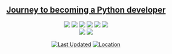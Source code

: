 <div align="center">
      <center> <h2><a href="https://ahammadmejbah.com/roadmap/">Journey to becoming a Python developer</a></h2>
     </div>

<p align="center">
  <a href="mailto:ahammadmejbah@gmail.com"><img src="https://img.shields.io/badge/Email-ahammadmejbah%40gmail.com-blue?style=flat-square&logo=gmail"></a>
  <a href="https://github.com/ahammadmejbah"><img src="https://img.shields.io/badge/GitHub-%40ahammadmejbah-lightgrey?style=flat-square&logo=github"></a>
  <a href="https://linkedin.com/in/ahammadmejbah"><img src="https://img.shields.io/badge/LinkedIn-Mejbah%20Ahammad-blue?style=flat-square&logo=linkedin"></a>
  <a href="https://intelligenceacademy.ai/"><img src="https://img.shields.io/badge/Website-Bytes%20of%20Intelligence-lightgrey?style=flat-square&logo=google-chrome"></a>
  <a href="https://www.youtube.com/@IntelligenceAcademy"><img src="https://img.shields.io/badge/YouTube-IntelligenceAcademy-red?style=flat-square&logo=youtube"></a>
  <a href="https://www.researchgate.net/profile/Mejbah-Ahammad-2"><img src="https://img.shields.io/badge/ResearchGate-Mejbah%20Ahammad-blue?style=flat-square&logo=researchgate"></a>
  <br>
  <img src="https://img.shields.io/badge/Phone-%2B8801874603631-green?style=flat-square&logo=whatsapp">
  <a href="https://www.hackerrank.com/profile/ahammadmejbah"><img src="https://img.shields.io/badge/Hackerrank-ahammadmejbah-green?style=flat-square&logo=hackerrank"></a>
</p>


<p align="center">
  <a href="#"><img alt="Last Updated" src="https://img.shields.io/badge/🗓️%20Last%20Updated-02/05/2025-informational?style=for-the-badge"></a>
  <a href="https://www.google.com/maps/search/?api=1&query=Dhaka%2C%20Dhaka%20Division%2C%20Bangladesh">
    <img alt="Location" src="https://img.shields.io/badge/📍%20Location-Dhaka%2C%20Dhaka%20Division%2C%20Bangladesh-success?style=for-the-badge&logo=googlemaps">
  </a>
</p>
